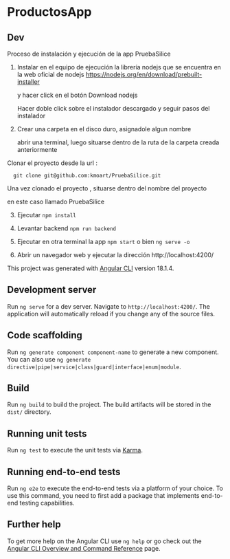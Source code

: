 # ProductosApp

## Dev

Proceso de instalación y ejecución de la app PruebaSilice

1. Instalar en el equipo de ejecución la librería nodejs que se
    encuentra en la web oficial de nodejs https://nodejs.org/en/download/prebuilt-installer

    y hacer click en el botón Download nodejs

    Hacer doble click sobre el instalador descargado y seguir pasos del instalador


2.  Crear una carpeta en el disco duro, asignadole algun nombre

    abrir una terminal, luego situarse dentro de la ruta de la carpeta creada anteriormente

  Clonar el proyecto desde la url : 

      git clone git@github.com:kmoart/PruebaSilice.git

  Una vez clonado el proyecto , situarse dentro del nombre del proyecto

  en este caso llamado PruebaSilice

3. Ejecutar ```npm install```

4. Levantar backend ```npm run backend```

5. Ejecutar en otra terminal la app ```npm start``` o bien ```ng serve -o```

6. Abrir un navegador web y ejecutar la dirección http://localhost:4200/


This project was generated with [Angular CLI](https://github.com/angular/angular-cli) version 18.1.4.

## Development server

Run `ng serve` for a dev server. Navigate to `http://localhost:4200/`. The application will automatically reload if you change any of the source files.

## Code scaffolding

Run `ng generate component component-name` to generate a new component. You can also use `ng generate directive|pipe|service|class|guard|interface|enum|module`.

## Build

Run `ng build` to build the project. The build artifacts will be stored in the `dist/` directory.

## Running unit tests

Run `ng test` to execute the unit tests via [Karma](https://karma-runner.github.io).

## Running end-to-end tests

Run `ng e2e` to execute the end-to-end tests via a platform of your choice. To use this command, you need to first add a package that implements end-to-end testing capabilities.

## Further help

To get more help on the Angular CLI use `ng help` or go check out the [Angular CLI Overview and Command Reference](https://angular.dev/tools/cli) page.


